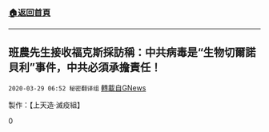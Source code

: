 ###  [:house:返回首頁](https://github.com/ourhimalayas/txt)
---

## 班農先生接收福克斯採訪稱：中共病毒是“生物切爾諾貝利”事件，中共必須承擔責任！
`2020-03-29 06:52 秘密翻译组` [轉載自GNews](https://gnews.org/zh-hant/156113/)

製作：【上天造·滅疫組】

0
